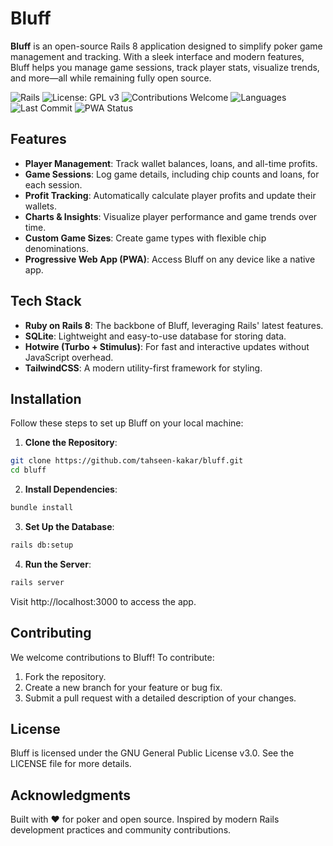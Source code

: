 # **Bluff**

**Bluff** is an open-source Rails 8 application designed to simplify poker game management and tracking. With a sleek interface and modern features, Bluff helps you manage game sessions, track player stats, visualize trends, and more—all while remaining fully open source.

![Rails](https://img.shields.io/badge/Rails-8.0-red)
![License: GPL v3](https://img.shields.io/badge/License-GPLv3-blue.svg)
![Contributions Welcome](https://img.shields.io/badge/Contributions-Welcome-brightgreen)
![Languages](https://img.shields.io/github/languages/top/tahseen-kakar/bluff)
![Last Commit](https://img.shields.io/github/last-commit/tahseen-kakar/bluff)
![PWA Status](https://img.shields.io/badge/PWA-Ready-brightgreen)


## **Features**
- **Player Management**: Track wallet balances, loans, and all-time profits.
- **Game Sessions**: Log game details, including chip counts and loans, for each session.
- **Profit Tracking**: Automatically calculate player profits and update their wallets.
- **Charts & Insights**: Visualize player performance and game trends over time.
- **Custom Game Sizes**: Create game types with flexible chip denominations.
- **Progressive Web App (PWA)**: Access Bluff on any device like a native app.


## **Tech Stack**
- **Ruby on Rails 8**: The backbone of Bluff, leveraging Rails' latest features.
- **SQLite**: Lightweight and easy-to-use database for storing data.
- **Hotwire (Turbo + Stimulus)**: For fast and interactive updates without JavaScript overhead.
- **TailwindCSS**: A modern utility-first framework for styling.


## **Installation**
Follow these steps to set up Bluff on your local machine:

1. **Clone the Repository**:

```bash
git clone https://github.com/tahseen-kakar/bluff.git
cd bluff
```

2. **Install Dependencies**:

```bash
bundle install
```

3. **Set Up the Database**:

```bash
rails db:setup
```

4. **Run the Server**:

```bash
rails server
```

Visit http://localhost:3000 to access the app.

## **Contributing**
We welcome contributions to Bluff! To contribute:

1. Fork the repository.
2. Create a new branch for your feature or bug fix.
3. Submit a pull request with a detailed description of your changes.

## **License**
Bluff is licensed under the GNU General Public License v3.0. See the LICENSE file for more details.

## **Acknowledgments**
Built with ❤️ for poker and open source.
Inspired by modern Rails development practices and community contributions.